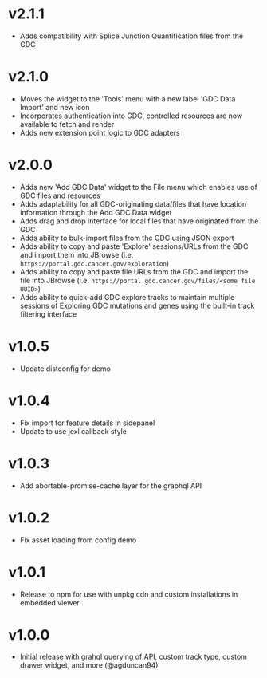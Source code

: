# v2.1.1
- Adds compatibility with Splice Junction Quantification files from the GDC

# v2.1.0

- Moves the widget to the 'Tools' menu with a new label 'GDC Data Import' and new icon
- Incorporates authentication into GDC, controlled resources are now available to fetch and render
- Adds new extension point logic to GDC adapters

# v2.0.0

- Adds new 'Add GDC Data' widget to the File menu which enables use of GDC files and resources
- Adds adaptability for all GDC-originating data/files that have location information through the Add GDC Data widget
- Adds drag and drop interface for local files that have originated from the GDC
- Adds ability to bulk-import files from the GDC using JSON export
- Adds ability to copy and paste 'Explore' sessions/URLs from the GDC and import them into JBrowse (i.e. `https://portal.gdc.cancer.gov/exploration`)
- Adds ability to copy and paste file URLs from the GDC and import the file into JBrowse (i.e. `https://portal.gdc.cancer.gov/files/<some file UUID>`)
- Adds ability to quick-add GDC explore tracks to maintain multiple sessions of Exploring GDC mutations and genes using the built-in track filtering interface

# v1.0.5

- Update distconfig for demo

# v1.0.4

- Fix import for feature details in sidepanel
- Update to use jexl callback style

# v1.0.3

- Add abortable-promise-cache layer for the graphql API

# v1.0.2

- Fix asset loading from config demo

# v1.0.1

- Release to npm for use with unpkg cdn and custom installations in embedded viewer

# v1.0.0

- Initial release with grahql querying of API, custom track type, custom drawer widget, and more (@agduncan94)
